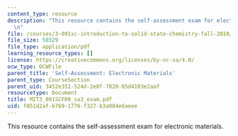 ```yaml
---
content_type: resource
description: "This resource contains the self-assessment exam for electronic materials.\r\
  \n"
file: /courses/3-091sc-introduction-to-solid-state-chemistry-fall-2010/f051d2afb7691776f327b3a084e6aeee_MIT3_091SCF09_sa3_exam.pdf
file_size: 50329
file_type: application/pdf
learning_resource_types: []
license: https://creativecommons.org/licenses/by-nc-sa/4.0/
ocw_type: OCWFile
parent_title: 'Self-Assessment: Electronic Materials'
parent_type: CourseSection
parent_uid: 3452e351-524d-2e8f-7020-05d4103e2aaf
resourcetype: Document
title: MIT3_091SCF09_sa3_exam.pdf
uid: f051d2af-b769-1776-f327-b3a084e6aeee
---
```

This resource contains the self-assessment exam for electronic materials.
